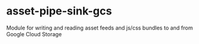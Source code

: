 # asset-pipe-sink-gcs
Module for writing and reading asset feeds and js/css bundles to and from Google Cloud Storage
